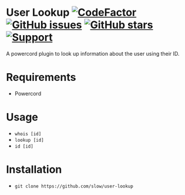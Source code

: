 # User Lookup [![CodeFactor](https://www.codefactor.io/repository/github/slow/user-lookup/badge)](https://www.codefactor.io/repository/github/slow/user-lookup) [![GitHub issues](https://img.shields.io/github/issues/slow/user-lookup?style=flat)](https://github.com/slow/user-lookup/issues) [![GitHub stars](https://img.shields.io/github/stars/slow/user-lookup?style=flat)](https://github.com/slow/user-lookup/stargazers) [![Support](https://img.shields.io/discord/875126204758360094)](https://discord.gg/shnvz5ryAt)
A powercord plugin to look up information about the user using their ID.

# Requirements
- Powercord

# Usage 
- `whois [id]`
- `lookup [id]`
- `id [id]`

# Installation
- `git clone https://github.com/slow/user-lookup`
